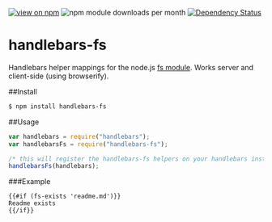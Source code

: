 [![view on npm](http://img.shields.io/npm/v/handlebars-fs.svg)](https://www.npmjs.org/package/handlebars-fs)
![npm module downloads per month](http://img.shields.io/npm/dm/handlebars-fs.svg)
[![Dependency Status](https://david-dm.org/75lb/handlebars-fs.svg)](https://david-dm.org/75lb/handlebars-fs)

handlebars-fs
===============
Handlebars helper mappings for the node.js [fs module](http://nodejs.org/api/fs.html). Works server and client-side (using browserify).

##Install
```sh
$ npm install handlebars-fs
```

##Usage
```js
var handlebars = require("handlebars");
var handlebarsFs = require("handlebars-fs");

/* this will register the handlebars-fs helpers on your handlebars instance */
handlebarsFs(handlebars);
```

###Example
```
{{#if (fs-exists 'readme.md')}}
Readme exists
{{/if}}
```
